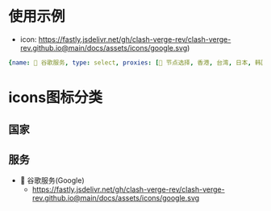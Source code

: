 # 使用示例
- icon: https://fastly.jsdelivr.net/gh/clash-verge-rev/clash-verge-rev.github.io@main/docs/assets/icons/google.svg)
```yaml
{name: 📢 谷歌服务, type: select, proxies: [🚀 节点选择, 香港, 台湾, 日本, 韩国, 新加坡, 加拿大, 美国, 英国, 法国, 德国, 印度], icon: https://fastly.jsdelivr.net/gh/clash-verge-rev/clash-verge-rev.github.io@main/docs/assets/icons/google.svg}
```
# icons图标分类
## 国家

## 服务
- 📢 谷歌服务(Google)
  - https://fastly.jsdelivr.net/gh/clash-verge-rev/clash-verge-rev.github.io@main/docs/assets/icons/google.svg
